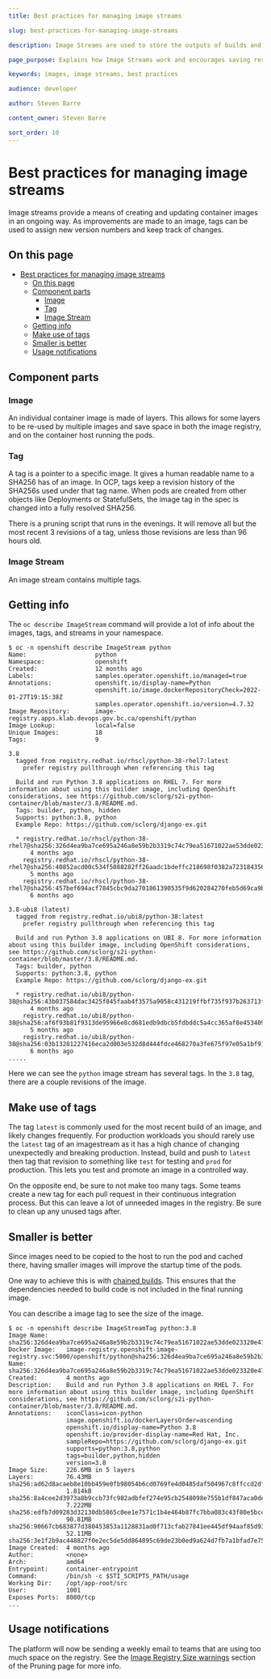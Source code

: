 ```yaml
---
title: Best practices for managing image streams

slug: best-practices-for-managing-image-streams

description: Image Streams are used to store the outputs of builds and if not managed properly can clutter up the cluster.

page_purpose: Explains how Image Streams work and encourages saving resources while using them.

keywords: images, image streams, best practices

audience: developer

author: Steven Barre

content_owner: Steven Barre

sort_order: 10
---
```


# Best practices for managing image streams

Image streams provide a means of creating and updating container images in an ongoing way. As improvements are made to an image, tags can be used to assign new version numbers and keep track of changes.

## On this page
- [Best practices for managing image streams](#best-practices-for-managing-image-streams)
  - [On this page](#on-this-page)
  - [Component parts](#component-parts)
    - [Image](#image)
    - [Tag](#tag)
    - [Image Stream](#image-stream)
  - [Getting info](#getting-info)
  - [Make use of tags](#make-use-of-tags)
  - [Smaller is better](#smaller-is-better)
  - [Usage notifications](#usage-notifications)

## Component parts

### Image

An individual container image is made of layers. This allows for some layers to be re-used by multiple images and save space in both the image registry, and on the container host running the pods.

### Tag

A tag is a pointer to a specific image. It gives a human readable name to a SHA256 has of an image. In OCP, tags keep a revision history of the SHA256s used under that tag name. When pods are created from other objects like Deployments or StatefulSets, the image tag in the spec is changed into a fully resolved SHA256.

There is a pruning script that runs in the evenings. It will remove all but the most recent 3 revisions of a tag, unless those revisions are less than 96 hours old.

### Image Stream

An image stream contains multiple tags.

## Getting info

The `oc describe ImageStream` command will provide a lot of info about the images, tags, and streams in your namespace.

```console
$ oc -n openshift describe ImageStream python
Name:                   python
Namespace:              openshift
Created:                12 months ago
Labels:                 samples.operator.openshift.io/managed=true
Annotations:            openshift.io/display-name=Python
                        openshift.io/image.dockerRepositoryCheck=2022-01-27T19:15:38Z
                        samples.operator.openshift.io/version=4.7.32
Image Repository:       image-registry.apps.klab.devops.gov.bc.ca/openshift/python
Image Lookup:           local=false
Unique Images:          18
Tags:                   9

3.8
  tagged from registry.redhat.io/rhscl/python-38-rhel7:latest
    prefer registry pullthrough when referencing this tag

  Build and run Python 3.8 applications on RHEL 7. For more information about using this builder image, including OpenShift considerations, see https://github.com/sclorg/s2i-python-container/blob/master/3.8/README.md.
  Tags: builder, python, hidden
  Supports: python:3.8, python
  Example Repo: https://github.com/sclorg/django-ex.git

  * registry.redhat.io/rhscl/python-38-rhel7@sha256:326d4ea9ba7ce695a246a8e59b2b3319c74c79ea51671022ae53dde023320e47
      4 months ago
    registry.redhat.io/rhscl/python-38-rhel7@sha256:40852acd00c534f5088282ff26aadc1bdeffc218698f0382a723184356ae6892
      5 months ago
    registry.redhat.io/rhscl/python-38-rhel7@sha256:457bef694acf7845cbc9da2701861390535f9d620284270feb5d69ca9b76c57a
      6 months ago

3.8-ubi8 (latest)
  tagged from registry.redhat.io/ubi8/python-38:latest
    prefer registry pullthrough when referencing this tag

  Build and run Python 3.8 applications on UBI 8. For more information about using this builder image, including OpenShift considerations, see https://github.com/sclorg/s2i-python-container/blob/master/3.8/README.md.
  Tags: builder, python
  Supports: python:3.8, python
  Example Repo: https://github.com/sclorg/django-ex.git

  * registry.redhat.io/ubi8/python-38@sha256:43b037584dac3425f845faab4f3575a9058c431219ffbf735f937b263713f2d9
      4 months ago
    registry.redhat.io/ubi8/python-38@sha256:af6f93b81f9313de95966e8cd681edb9dbcb5fdbddc5a4cc365af8e4534096ef
      5 months ago
    registry.redhat.io/ubi8/python-38@sha256:03b13281227416eca2d003e532d8d444fdce468270a3fe675f97e05a1bf917b8
      6 months ago
.....
```

Here we can see the `python` image stream has several tags. In the `3.8` tag, there are a couple revisions of the image.

## Make use of tags

The tag `latest` is commonly used for the most recent build of an image, and likely changes frequently. For production workloads you should rarely use the `latest` tag of an imagestream as it has a high chance of changing unexpectedly and breaking production. Instead, build and push to `latest` then tag that revision to something like `test` for testing and `prod` for production. This lets you test and promote an image in a controlled way.

On the opposite end, be sure to not make too many tags. Some teams create a new tag for each pull request in their continuous integration process. But this can leave a lot of unneeded images in the registry. Be sure to clean up any unused tags after.

## Smaller is better

Since images need to be copied to the host to run the pod and cached there, having smaller images will improve the startup time of the pods.

One way to achieve this is with [chained builds](https://docs.openshift.com/container-platform/4.8/cicd/builds/advanced-build-operations.html#builds-chaining-builds_advanced-build-operations). This ensures that the dependencies needed to build code is not included in the final running image.

You can describe a image tag to see the size of the image.

```console
$ oc -n openshift describe ImageStreamTag python:3.8
Image Name:     sha256:326d4ea9ba7ce695a246a8e59b2b3319c74c79ea51671022ae53dde023320e47
Docker Image:   image-registry.openshift-image-registry.svc:5000/openshift/python@sha256:326d4ea9ba7ce695a246a8e59b2b3319c74c79ea51671022ae53dde023320e47
Name:           sha256:326d4ea9ba7ce695a246a8e59b2b3319c74c79ea51671022ae53dde023320e47
Created:        4 months ago
Description:    Build and run Python 3.8 applications on RHEL 7. For more information about using this builder image, including OpenShift considerations, see https://github.com/sclorg/s2i-python-container/blob/master/3.8/README.md.
Annotations:    iconClass=icon-python
                image.openshift.io/dockerLayersOrder=ascending
                openshift.io/display-name=Python 3.8
                openshift.io/provider-display-name=Red Hat, Inc.
                sampleRepo=https://github.com/sclorg/django-ex.git
                supports=python:3.8,python
                tags=builder,python,hidden
                version=3.8
Image Size:     226.6MB in 5 layers
Layers:         76.43MB sha256:ad62d8acaeb8e10bb459e0fb98054b6cd0769fe4d0485daf504967c8ffccd2df
                1.814kB sha256:8a4cee2d3973a8b9ccb73fc982adbfef274e95cb2548098e755b1df847aca0de
                7.222MB sha256:edfb7d09283d32130db5865c0ee1e7571c1b4e464b87fc7bba083c43f80e5bcc
                90.81MB sha256:90667cb683877d380453853a1128831ad0f713cfab27841ee445df94aaf85d93
                52.11MB sha256:3e1f2b9ac448827f0e2ec5de5dd864895c69de23b0ed9a624d7fb7a1bfad7e75
Image Created:  4 months ago
Author:         <none>
Arch:           amd64
Entrypoint:     container-entrypoint
Command:        /bin/sh -c $STI_SCRIPTS_PATH/usage
Working Dir:    /opt/app-root/src
User:           1001
Exposes Ports:  8080/tcp
...
```

## Usage notifications

The platform will now be sending a weekly email to teams that are using too much space on the registry. See the [Image Registry Size warnings](/pruning/#image-registry-size-warnings) section of the Pruning page for more info.
